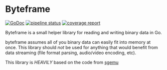 # Byteframe

[![GoDoc](https://godoc.org/github.com/Andoryuuta/byteframe?status.svg)](https://godoc.org/github.com/Andoryuuta/byteframe) [![pipeline status](https://gitlab.com/Andoryuuta/byteframe/badges/master/pipeline.svg)](https://gitlab.com/Andoryuuta/byteframe/commits/master) [![coverage report](https://gitlab.com/Andoryuuta/byteframe/badges/master/coverage.svg)](https://gitlab.com/Andoryuuta/byteframe/commits/master)

Byteframe is a small helper library for reading and writing binary data in Go.

byteframe assumes all of you binary data can easily fit into memory at once. This library should _not_ be used for anything that would benefit from data streaming (file format parsing, audio/video encoding, etc).  

This library is _HEAVILY_ based on the code from [sgemu](https://github.com/sinni800/sgemu/blob/master/Core/Packet.go)